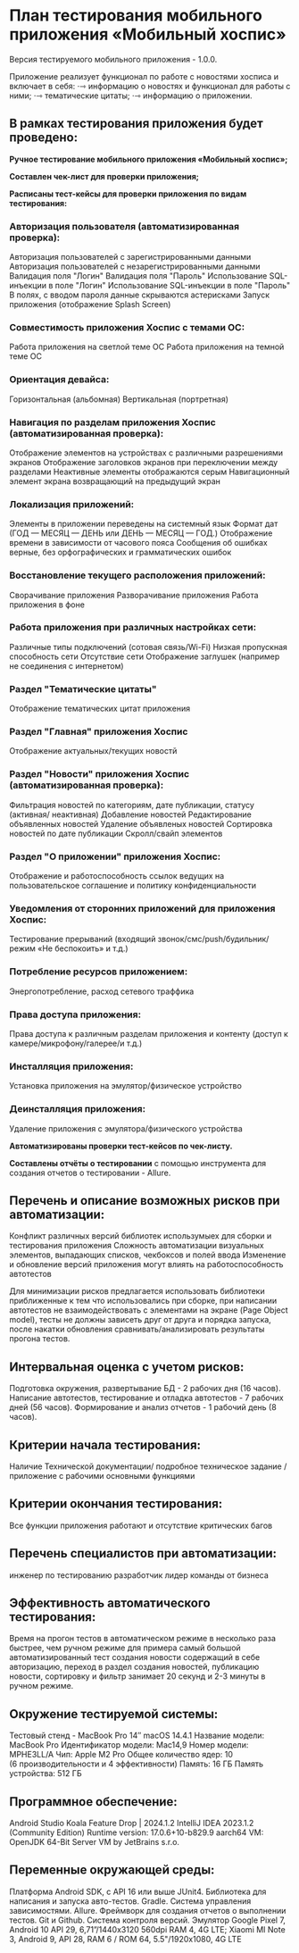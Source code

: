 # План тестирования мобильного приложения «Мобильный хоспис»

Версия тестируемого мобильного приложения - 1.0.0.

Приложение реализует функционал по работе с новостями хосписа и включает в себя:
·⇾ информацию о новостях и функционал для работы с ними;
·⇾ тематические цитаты;
·⇾ информацию о приложении.

## В рамках тестирования приложения будет проведено:

**Ручное тестирование мобильного приложения «Мобильный хоспис»;**

**Составлен чек-лист для проверки приложения;**

**Расписаны тест-кейсы для проверки приложения по видам тестирования:**


### Авторизация пользователя (автоматизированная проверка):

Авторизация пользователей с зарегистрированными данными
Авторизация пользователей с незарегистрированными данными
Валидация поля "Логин"
Валидация поля "Пароль"
Использование SQL-инъекции в поле "Логин"
Использование SQL-инъекции в поле "Пароль"
В полях, с вводом пароля данные скрываются астерисками
Запуск приложения (отображение Splash Screen)


### Совместимость приложения Хоспис с темами ОС:
Работа приложения на светлой теме ОС
Работа приложения на темной теме ОС

### Ориентация девайса:
Горизонтальная (альбомная)
Вертикальная (портретная)

### Навигация по разделам приложения Хоспис (автоматизированная проверка):
Отображение элементов на устройствах с различными разрешениями экранов
Отображение заголовков экранов при переключении между разделами
Неактивные элементы отображаются серым
Навигационный элемент экрана возвращающий на предыдущий экран

### Локализация приложений:
Элементы в приложении переведены на системный язык 
Формат дат (ГОД — МЕСЯЦ — ДЕНЬ или ДЕНЬ — МЕСЯЦ — ГОД.)
Отображение времени в зависимости от часового пояса
Сообщения об ошибках верные, без орфографических и грамматических ошибок


### Восстановление текущего расположения приложений: 
Сворачивание приложения
Разворачивание приложения
Работа приложения в фоне

### Работа приложения при различных настройках сети:
Различные типы подключений (сотовая связь/Wi-Fi)
Низкая пропускная способность сети
Отсутствие сети Отображение заглушек (например не соединения с интернетом)

### Раздел "Тематические цитаты"
Отображение тематических цитат приложения

### Раздел "Главная" приложения Хоспис
Отображение актуальных/текущих новостй


### Раздел "Новости" приложения Хоспис (автоматизированная проверка):
Фильтрация новостей по категориям, дате публикации, статусу (активная/ неактивная)
Добавление новостей
Редактирование объявленных новостей
Удаление объявленых новостей
Сортировка новостей по дате публикации
Скролл/свайп элементов

### Раздел "О приложении" приложения Хоспис:
Отображение и работоспособность ссылок ведущих на пользовательское соглашение и политику конфиденциальности


### Уведомления от сторонних приложений для приложения Хоспис:
Тестирование прерываний (входящий звонок/смс/push/будильник/режим «Не беспокоить» и т.д.)

### Потребление ресурсов приложением:
Энергопотребление, расход сетевого траффика

### Права доступа приложения:
Права доступа к различным разделам приложения и контенту (доступ к камере/микрофону/галерее/и т.д.)


### Инсталляция приложения:
Установка приложения на эмулятор/физическое устройство


### Деинсталляция приложения:
Удаление приложения с эмулятора/физического устройства


**Автоматизированы проверки тест-кейсов по чек-листу.**

**Составлены отчёты о тестировании** с помощью инструмента для создания отчетов о тестировании - Allure.

## Перечень и описание возможных рисков при автоматизации:

Конфликт различных версий библиотек использумыех для сборки и тестирования приложения
Сложность автоматизации визуальных элементов, выпадающих списков, чекбоксов и полей ввода
Изменение и обновление версий приложения могут влиять на работоспособность автотестов

Для минимизации рисков предлагается использовать библиотеки приближенные к тем что использовались при сборке, при написании автотестов не взаимодействовать с элементами на экране (Page Object model), тесты не должны зависеть друг от друга и порядка запуска, после накатки обновления сравнивать/анализировать результаты прогона тестов.

## Интервальная оценка с учетом рисков:
Подготовка окружения, развертывание БД - 2 рабочих дня (16 часов).
Написание автотестов, тестирование и отладка автотестов - 7 рабочих дней (56 часов).
Формирование и анализ отчетов - 1 рабочий день (8 часов).

## Критерии начала тестирования:
Наличие Технической документации/ подробное техническое задание / приложение с рабочими основными функциями 

## Критерии окончания тестирования:
Все функции приложения работают и отсутствие критических багов

## Перечень специалистов при автоматизации: 
инженер по тестированию
разработчик
лидер команды от бизнеса

## Эффективность автоматического тестирования:
Время на прогон тестов в автоматическом режиме в несколько раза быстрее, чем ручном режиме для примера самый большой автоматизированный тест создания новости содержащий в себе авторизацию, переход в раздел создания новостей, публикацию новости, сортировку и фильтр занимает 20 секунд и 2-3 минуты в ручном режиме.


## Окружение тестируемой системы: 
Тестовый стенд - MacBook Pro 14″ macOS 14.4.1 
Название модели:	MacBook Pro
  Идентификатор модели:	Mac14,9
  Номер модели:	MPHE3LL/A
  Чип:	Apple M2 Pro
  Общее количество ядер: 10 (6 производительности и 4 эффективности)
  Память: 16 ГБ
  Память устройства: 512 ГБ

## Программное обеспечение:
Android Studio Koala Feature Drop | 2024.1.2
IntelliJ IDEA 2023.1.2 (Community Edition) Runtime version: 17.0.6+10-b829.9 aarch64 VM: OpenJDK 64-Bit Server VM by JetBrains s.r.o.

## Переменные окружающей среды:
Платформа Android SDK, c API 16 или выше
JUnit4. Библиотека для написания и запуска авто-тестов.
Gradle. Система управления зависимостями.
Allure. Фреймворк для создания отчетов о выполнении тестов.
Git и Github. Система контроля версий.
Эмулятор Google Pixel 7, Android 10 API 29, 6,71”/1440x3120 560dpi RAM 4, 4G LTE;
Xiaomi MI Note 3, Android 9, API 28, RAM 6 / ROM 64, 5.5"/1920x1080, 4G LTE
